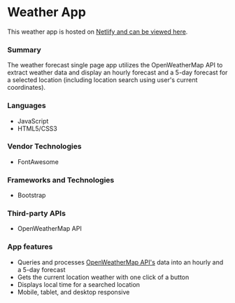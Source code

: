 # Weather App
This weather app is hosted on [Netlify and can be viewed here](https://sad-lichterman-38115d.netlify.app/).

### Summary
The weather forecast single page app utilizes the OpenWeatherMap API to extract weather data and display an hourly forecast and a 5-day forecast for a selected location (including location search using user's current coordinates).

### Languages
* JavaScript
* HTML5/CSS3

### Vendor Technologies
* FontAwesome

### Frameworks and Technologies
* Bootstrap

### Third-party APIs
* OpenWeatherMap API

### App features
* Queries and processes [OpenWeatherMap API's](http://openweathermap.org/api) data into an hourly and a 5-day forecast
* Gets the current location weather with one click of a button
* Displays local time for a searched location
* Mobile, tablet, and desktop responsive
